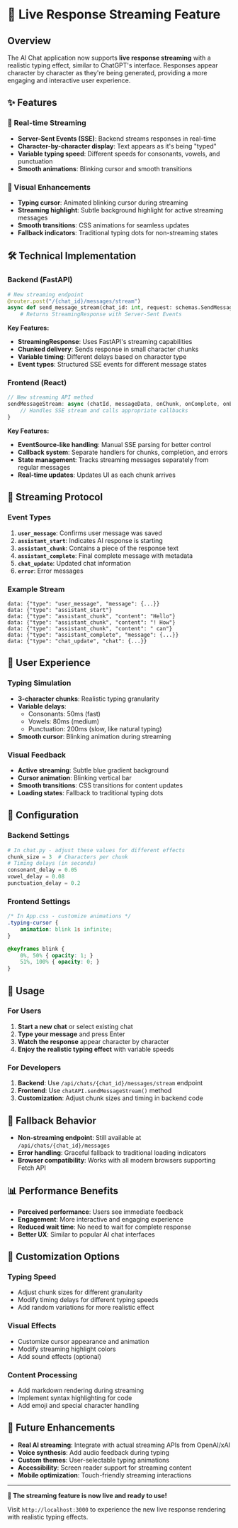 # 🚀 Live Response Streaming Feature

## Overview

The AI Chat application now supports **live response streaming** with a realistic typing effect, similar to ChatGPT's interface. Responses appear character by character as they're being generated, providing a more engaging and interactive user experience.

## ✨ Features

### 🔄 Real-time Streaming
- **Server-Sent Events (SSE)**: Backend streams responses in real-time
- **Character-by-character display**: Text appears as it's being "typed"
- **Variable typing speed**: Different speeds for consonants, vowels, and punctuation
- **Smooth animations**: Blinking cursor and smooth transitions

### 🎨 Visual Enhancements
- **Typing cursor**: Animated blinking cursor during streaming
- **Streaming highlight**: Subtle background highlight for active streaming messages
- **Smooth transitions**: CSS animations for seamless updates
- **Fallback indicators**: Traditional typing dots for non-streaming states

## 🛠 Technical Implementation

### Backend (FastAPI)
```python
# New streaming endpoint
@router.post("/{chat_id}/messages/stream")
async def send_message_stream(chat_id: int, request: schemas.SendMessageRequest, db: Session = Depends(get_db)):
    # Returns StreamingResponse with Server-Sent Events
```

**Key Features:**
- **StreamingResponse**: Uses FastAPI's streaming capabilities
- **Chunked delivery**: Sends response in small character chunks
- **Variable timing**: Different delays based on character type
- **Event types**: Structured SSE events for different message states

### Frontend (React)
```javascript
// New streaming API method
sendMessageStream: async (chatId, messageData, onChunk, onComplete, onError) => {
    // Handles SSE stream and calls appropriate callbacks
}
```

**Key Features:**
- **EventSource-like handling**: Manual SSE parsing for better control
- **Callback system**: Separate handlers for chunks, completion, and errors
- **State management**: Tracks streaming messages separately from regular messages
- **Real-time updates**: Updates UI as each chunk arrives

## 📡 Streaming Protocol

### Event Types
1. **`user_message`**: Confirms user message was saved
2. **`assistant_start`**: Indicates AI response is starting
3. **`assistant_chunk`**: Contains a piece of the response text
4. **`assistant_complete`**: Final complete message with metadata
5. **`chat_update`**: Updated chat information
6. **`error`**: Error messages

### Example Stream
```
data: {"type": "user_message", "message": {...}}
data: {"type": "assistant_start"}
data: {"type": "assistant_chunk", "content": "Hello"}
data: {"type": "assistant_chunk", "content": "! How"}
data: {"type": "assistant_chunk", "content": " can"}
data: {"type": "assistant_complete", "message": {...}}
data: {"type": "chat_update", "chat": {...}}
```

## 🎯 User Experience

### Typing Simulation
- **3-character chunks**: Realistic typing granularity
- **Variable delays**:
  - Consonants: 50ms (fast)
  - Vowels: 80ms (medium)
  - Punctuation: 200ms (slow, like natural typing)
- **Smooth cursor**: Blinking animation during streaming

### Visual Feedback
- **Active streaming**: Subtle blue gradient background
- **Cursor animation**: Blinking vertical bar
- **Smooth transitions**: CSS transitions for content updates
- **Loading states**: Fallback to traditional typing dots

## 🔧 Configuration

### Backend Settings
```python
# In chat.py - adjust these values for different effects
chunk_size = 3  # Characters per chunk
# Timing delays (in seconds)
consonant_delay = 0.05
vowel_delay = 0.08
punctuation_delay = 0.2
```

### Frontend Settings
```css
/* In App.css - customize animations */
.typing-cursor {
    animation: blink 1s infinite;
}

@keyframes blink {
    0%, 50% { opacity: 1; }
    51%, 100% { opacity: 0; }
}
```

## 🚀 Usage

### For Users
1. **Start a new chat** or select existing chat
2. **Type your message** and press Enter
3. **Watch the response** appear character by character
4. **Enjoy the realistic typing effect** with variable speeds

### For Developers
1. **Backend**: Use `/api/chats/{chat_id}/messages/stream` endpoint
2. **Frontend**: Use `chatAPI.sendMessageStream()` method
3. **Customization**: Adjust chunk sizes and timing in backend code

## 🔄 Fallback Behavior

- **Non-streaming endpoint**: Still available at `/api/chats/{chat_id}/messages`
- **Error handling**: Graceful fallback to traditional loading indicators
- **Browser compatibility**: Works with all modern browsers supporting Fetch API

## 📊 Performance Benefits

- **Perceived performance**: Users see immediate feedback
- **Engagement**: More interactive and engaging experience
- **Reduced wait time**: No need to wait for complete response
- **Better UX**: Similar to popular AI chat interfaces

## 🎨 Customization Options

### Typing Speed
- Adjust chunk sizes for different granularity
- Modify timing delays for different typing speeds
- Add random variations for more realistic effect

### Visual Effects
- Customize cursor appearance and animation
- Modify streaming highlight colors
- Add sound effects (optional)

### Content Processing
- Add markdown rendering during streaming
- Implement syntax highlighting for code
- Add emoji and special character handling

## 🔮 Future Enhancements

- **Real AI streaming**: Integrate with actual streaming APIs from OpenAI/xAI
- **Voice synthesis**: Add audio feedback during typing
- **Custom themes**: User-selectable typing animations
- **Accessibility**: Screen reader support for streaming content
- **Mobile optimization**: Touch-friendly streaming interactions

---

**🎉 The streaming feature is now live and ready to use!** 

Visit `http://localhost:3000` to experience the new live response rendering with realistic typing effects. 